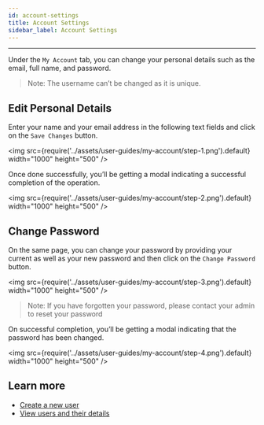 ```yaml
---
id: account-settings
title: Account Settings
sidebar_label: Account Settings
---
```


---

Under the `My Account` tab, you can change your personal details such as the email, full name, and password.

> Note: The username can’t be changed as it is unique.

## Edit Personal Details

Enter your name and your email address in the following text fields and click on the `Save Changes` button.

<img src={require('../assets/user-guides/my-account/step-1.png').default} width="1000" height="500" />

Once done successfully, you’ll be getting a modal indicating a successful completion of the operation.

<img src={require('../assets/user-guides/my-account/step-2.png').default} width="1000" height="500" />

## Change Password

On the same page, you can change your password by providing your current as well as your new password and then click on the `Change Password` button.

<img src={require('../assets/user-guides/my-account/step-3.png').default} width="1000" height="500" />

> Note: If you have forgotten your password, please contact your admin to reset your password

On successful completion, you’ll be getting a modal indicating that the password has been changed.

<img src={require('../assets/user-guides/my-account/step-4.png').default} width="1000" height="500" />

## Learn more

- [Create a new user](create-user.md)
- [View users and their details](view-user.md)
